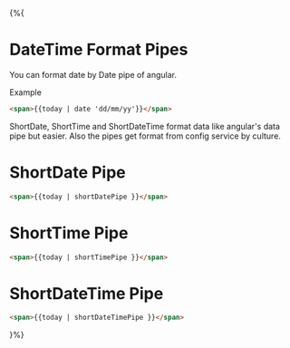 {%{
# DateTime Format Pipes

You can format date by Date pipe of angular.

Example

```html
<span>{{today | date 'dd/mm/yy'}}</span>
```

ShortDate, ShortTime and ShortDateTime format data like angular's data pipe but easier. Also the pipes get format from config service by culture.

# ShortDate Pipe

```html
<span>{{today | shortDatePipe }}</span>
```

# ShortTime Pipe

```html
<span>{{today | shortTimePipe }}</span>
```

# ShortDateTime Pipe

```html
<span>{{today | shortDateTimePipe }}</span>
```
}%}
